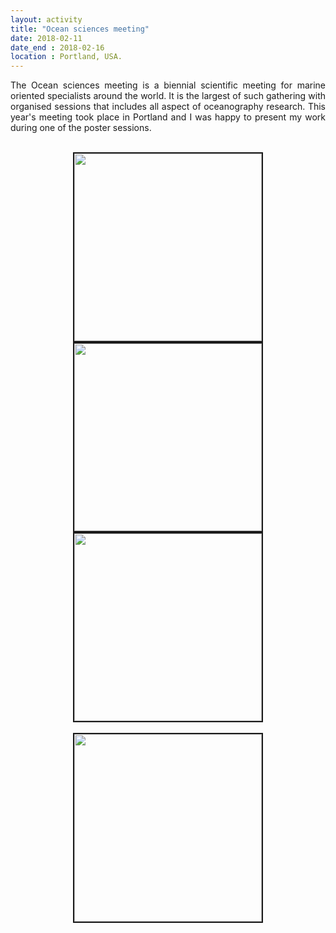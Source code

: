 ```yaml
---
layout: activity
title: "Ocean sciences meeting"
date: 2018-02-11
date_end : 2018-02-16
location : Portland, USA.
---
```


<p style='text-align: justify;'>
The Ocean sciences meeting is a biennial scientific meeting for marine oriented specialists around the world. It is the largest of such gathering with organised sessions that includes all aspect of oceanography research. This year's meeting took place in Portland and I was happy to present my work during one of the poster sessions. </p>

<br>
<!-- Add image -->
<center>
<img src="{{site.baseurl}}/img/activity_pics/2018_02_15_ocean_sciences_0.PNG" height="300" border="2"/>
<img src="{{site.baseurl}}/img/activity_pics/2018_02_15_ocean_sciences_1.jpeg" height="300" border="2"/>
<img src="{{site.baseurl}}/img/activity_pics/2018_02_15_ocean_sciences_2.jpeg" height="300" border="2"/>
</center>

<br>
<!-- Add image -->
<center>
<img src="{{site.baseurl}}/img/activity_pics/2018_02_15_ocean_sciences_3.JPG" height="300" border="2"/>
</center>
